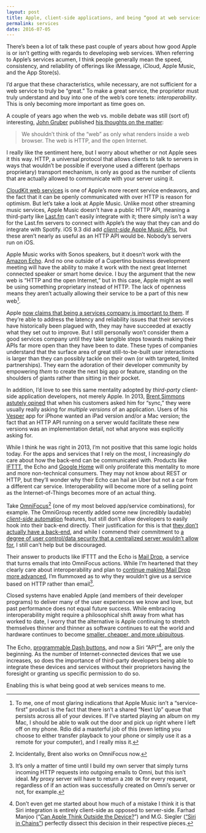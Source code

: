```yaml
---
layout: post
title: Apple, client-side applications, and being “good at web services”
permalink: services
date: 2016-07-05
---
```


There’s been a lot of talk these past couple of years about how good Apple is or isn’t getting with regards to developing web services. When referring to Apple’s services acumen, I think people generally mean the speed, consistency, and reliability of offerings like iMessage, iCloud, Apple Music, and the App Store(s).

I’d argue that these characteristics, while necessary, are not sufficient for a web service to truly be “great.” To make a great service, the proprietor must truly understand and buy into one of the web’s core tenets: *interoperability*. This is only becoming more important as time goes on.

A couple of years ago when the web vs. mobile debate was still (sort of) interesting, [John Gruber](http://twitter.com/gruber) published [his thoughts on the matter](https://daringfireball.net/2014/04/rethinking_what_we_mean_by_mobile_web):

> We shouldn’t think of the “web” as only what renders inside a web browser. The web is HTTP, and the open Internet.

I really like the sentiment here, but I worry about whether or not Apple sees it this way. HTTP, a universal protocol that allows clients to talk to servers in ways that wouldn’t be possible if everyone used a different (perhaps proprietary) transport mechanism, is only as good as the number of clients that are actually allowed to communicate with your server using it.

[CloudKit web services](https://developer.apple.com/library/ios/documentation/DataManagement/Conceptual/CloutKitWebServicesReference/Introduction/Introduction.html) is one of Apple’s more recent service endeavors, and the fact that it can be openly communicated with over HTTP is reason for optimism. But let’s take a look at Apple Music. Unlike most other streaming music services, Apple Music doesn’t have a public HTTP API, meaning a third-party like [Last.fm](http://last.fm) can’t easily integrate with it; there simply isn’t a way for the Last.fm servers to connect with Apple’s the way that they can and do integrate with Spotify. iOS 9.3 did add [_client-side_ Apple Music APIs](https://affiliate.itunes.apple.com/resources/documentation/apple-music-best-practices-for-app-developers/), but these aren’t nearly as useful as an HTTP API would be. Nobody’s servers run on iOS.

Apple Music works with Sonos speakers, but it doesn’t work with the [Amazon Echo](https://www.amazon.com/echo). And no one outside of a Cupertino business development meeting will have the ability to make it work with the next great Internet connected speaker or smart home device. I buy the argument that the new web is “HTTP and the open Internet,” but in this case, Apple might as well be using something proprietary instead of HTTP. The lack of openness means they aren’t actually allowing their service to be a part of this new web[^1].

Apple [now claims that being a services company is important to them](https://stratechery.com/2016/apples-organizational-crossroads/). If they’re able to address the latency and reliability issues that their services have historically been plagued with, they may have succeeded at exactly what they set out to improve. But I still personally won’t consider them a good services company until they take tangible steps towards making their APIs far more open than they have been to date. These types of companies understand that the surface area of great still-to-be-built user interactions is larger than they can possibly tackle on their own (or with targeted, limited partnerships). They earn the adoration of their developer community by empowering *them* to create the next big app or feature, standing on the shoulders of giants rather than sitting in their pocket.

In addition, I’d love to see this same mentality adopted by _third-party_ client-side application developers, not merely Apple. In 2013, [Brent Simmons](http://twitter.com/brentsimmons) [astutely opined](http://inessential.com/2013/06/25/what_sync_means_these_days) that when his customers asked him for “sync,” they were usually really asking for _multiple versions_ of an application. Users of his [Vesper](http://vesperapp.co) app for iPhone wanted an iPad version and/or a Mac version; the fact that an HTTP API running on a server would facilitate these new versions was an implementation detail, not what anyone was explicitly asking for.

While I think he was right in 2013, I’m not positive that this same logic holds today. For the apps and services that I rely on the most, I increasingly _do_ care about how the back-end can be communicated with. Products like [IFTTT](http://ifttt.com), the Echo and [Google Home](https://home.google.com) will only proliferate this mentality to more and more non-technical consumers. They may not know about REST or HTTP, but they’ll wonder why their Echo can hail an Uber but not a car from a different car service. Interoperability will become more of a selling point as the Internet-of-Things becomes more of an actual thing.

Take [OmniFocus](http://omnifocus.com)[^2] (one of my most beloved app/service combinations), for example. The OmniGroup recently added some new (incredibly laudable) [_client-side_ automation](https://www.omnigroup.com/blog/omnifocus-for-ios-now-automation-ready) features, but still don’t allow developers to easily hook into their back-end directly. Their justification for this is that [they don’t actually have a back-end](https://twitter.com/kcase/status/725359572727128064), and while I commend their commitment to [a degree of user control/data security that a centralized server wouldn’t allow for](https://twitter.com/kcase/status/725363660126711808), I still can’t help but be discouraged.

Their answer to products like IFTTT and the Echo is [Mail Drop](https://support.omnigroup.com/omnifocus-mail-drop/), a service that turns emails that into OmniFocus actions. While I’m heartened that they clearly care about interoperability and plan to [continue making Mail Drop more advanced](https://twitter.com/kcase/status/725386453648166914), I’m flummoxed as to why they wouldn’t give us a service based on HTTP rather than email[^3].

Closed systems have enabled Apple (and members of their developer programs) to deliver many of the user experiences we know and love, but past performance does not equal future success. While embracing interoperability might require a philosophical shift away from what has worked to date, I worry that the alternative is Apple continuing to stretch themselves thinner and thinner as software continues to eat the world and hardware continues to become [smaller, cheaper, and more ubiquitous](https://medium.com/software-is-eating-the-world/what-s-next-in-computing-e54b870b80cc#.ugjkn0t9t).

The Echo, [programmable Dash buttons](http://www.slashgear.com/amazon-now-has-a-programmable-dash-button-for-the-iot-13439996/), and now a Siri “API”[^4], are only the beginning. As the number of Internet-connected devices that we use increases, so does the importance of third-party developers being able to integrate these devices and services without their proprietors having the foresight or granting us specific permission to do so.

Enabling this is what being good at web services means to me.

[^1]: To me, one of most glaring indications that Apple Music isn’t a “service-first” product is the fact that there isn’t a shared “Next Up” queue that persists across all of your devices. If I’ve started playing an album on my Mac, I should be able to walk out the door  and pick up right where I left off on my phone. Rdio did a masterful job of this (even letting you choose to either transfer playback to your phone or simply use it as a remote for your computer), and I really miss it.
[^2]: Incidentally, Brent also works on OmniFocus now.
[^3]: It’s only a matter of time until I build my own server that simply turns incoming HTTP requests into outgoing emails to Omni, but this isn’t ideal. My proxy server will have to return a `200 OK` for every request, regardless of if an action was successfully created on Omni’s server or not, for example.
[^4]: Don’t even get me started about how much of a mistake I think it is that Siri integration is entirely client-side as opposed to server-side. Farhad Manjoo (“[Can Apple Think Outside the Device?](http://www.nytimes.com/2016/06/16/technology/can-apple-think-outside-the-device.html?src=me&_r=3)”) and M.G. Siegler ([“Siri in Chains”](https://500ish.com/siri-in-chains-bde29ad58d72)) perfectly dissect this decision in their respective pieces.
